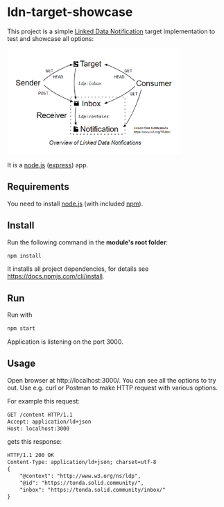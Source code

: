 # ldn-target-showcase
This project is a simple [Linked Data Notification](https://www.w3.org/TR/ldn/) target implementation to test and showcase all options:

<img src="ldn-overview.png" alt="Overview of Linked Data Notifications" width=400 />

It is a [node.js](https://nodejs.org/) ([express](https://expressjs.com/)) app.

## Requirements
You need to install [node.js](https://nodejs.org/) (with included [npm](https://www.npmjs.com/get-npm)).

## Install
Run the following command in the **module's root folder**:
```bat
npm install
```
It installs all project dependencies, for details see https://docs.npmjs.com/cli/install.

## Run
Run with
```bat
npm start
```
Application is listening on the port 3000.

## Usage
Open browser at http://localhost:3000/. You can see all the options to try out. Use e.g. curl or Postman to make HTTP request with various options.

For example this request: 
```
GET /content HTTP/1.1
Accept: application/ld+json
Host: localhost:3000
```
gets this response:
```
HTTP/1.1 200 OK
Content-Type: application/ld+json; charset=utf-8
{
    "@context": "http://www.w3.org/ns/ldp",
    "@id": "https://tonda.solid.community/",
    "inbox": "https://tonda.solid.community/inbox/"
}
```